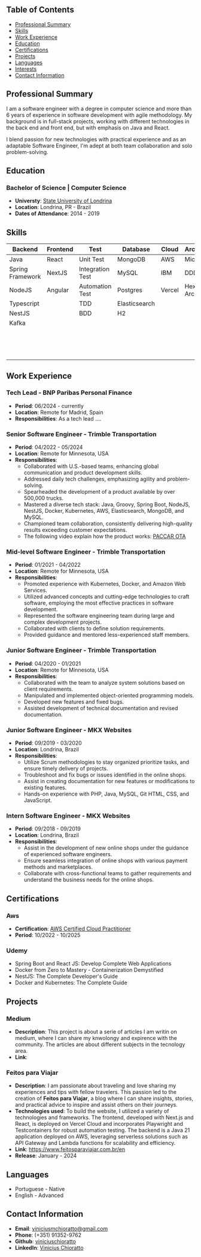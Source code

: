## Table of Contents

- [Professional Summary](#professional-summary)
- [Skills](#skills)
- [Work Experience](#work-experience)
- [Education](#education)
- [Certifications](#certifications)
- [Projects](#projects)
- [Languages](#languages)
- [Interests](#interests)
- [Contact Information](#contact-information)

## Professional Summary

I am a software engineer with a degree in computer science and more than 6 years of experience in software development with agile methodology. My background is in full-stack projects, working with different technologies in the back end and front end, but with emphasis on Java and React.

I blend passion for new technologies with practical experience and as an adaptable Software Engineer, I'm adept at both team collaboration and solo problem-solving.

## Education

### Bachelor of Science | Computer Science

- **Universty**: [State University of Londrina](https://portal.uel.br/conheca-a-uel/)
- **Location**: Londrina, PR - Brazil
- **Dates of Attendance**: 2014 - 2019

## Skills

| Backend          | Frontend | Test             | Database      | Cloud  | Architecture           | Devops     |
| ---------------- | -------- | ---------------- | ------------- | ------ | ---------------------- | ---------- |
| Java             | React    | Unit Test        | MongoDB       | AWS    | Microservice           | Git        |
| Spring Framework | NextJS   | Integration Test | MySQL         | IBM    | DDD                    | CI/CD      |
| NodeJS           | Angular  | Automation Test  | Postgres      | Vercel | Hexagonal Architecture | Docker     |
| Typescript       |          | TDD              | Elasticsearch |        |                        | Terraform  |
| NestJS           |          | BDD              | H2            |        |                        | Jenkins    |
| Kafka            |          |                  |               |        |                        | Buildkite  |
|                  |          |                  |               |        |                        | Kubernetes |
|                  |          |                  |               |        |                        | Datadog    |
|                  |          |                  |               |        |                        | Grafana    |
|                  |          |                  |               |        |                        |

## Work Experience

### Tech Lead - BNP Paribas Personal Finance

- **Period**: 06/2024 - currently
- **Location**: Remote for Madrid, Spain
- **Responsibilities**: As a tech lead ....

### Senior Software Engineer - Trimble Transportation

- **Period**: 04/2022 - 05/2024
- **Location**: Remote for Minnesota, USA
- **Responsibilities**:
  - Collaborated with U.S.-based teams, enhancing global communication and product development skills.
  - Addressed daily tech challenges, emphasizing agility and problem-solving.
  - Spearheaded the development of a product available by over 500,000 trucks.
  - Mastered a diverse tech stack: Java, Groovy, Spring Boot, NodeJS, NestJS, Docker, Kubernetes, AWS, Elasticsearch, MongoDB, and MySQL.
  - Championed team collaboration, consistently delivering high-quality results exceeding customer expectations.
  - The following video explain how the product works: [PACCAR OTA](https://youtu.be/RGaNOLW6mVM?si=yn6Szv0rXs7idXF0)

### Mid-level Software Engineer - Trimble Transportation

- **Period**: 01/2021 - 04/2022
- **Location**: Remote for Minnesota, USA
- **Responsibilities**:
  - Promoted experience with Kubernetes, Docker, and Amazon Web Services.
  - Utilized advanced concepts and cutting-edge technologies to craft software, employing the most effective practices in software development.
  - Represented the software engineering team during large and complex development projects.
  - Collaborated with clients to define solution requirements.
  - Provided guidance and mentored less-experienced staff members.

### Junior Software Engineer - Trimble Transportation

- **Period**: 04/2020 - 01/2021
- **Location**: Remote for Minnesota, USA
- **Responsibilities**:
  - Collaborated with the team to analyze system solutions based on client requirements.
  - Manipulated and implemented object-oriented programming models.
  - Developed new features and fixed bugs.
  - Assisted development of technical documentation and revised documentation.

### Junior Software Engineer - MKX Websites

- **Period**: 09/2019 - 03/2020
- **Location**: Londrina, Brazil
- **Responsibilities**:
  - Utilize Scrum methodologies to stay organized prioritize tasks, and ensure timely delivery of projects.
  - Troubleshoot and fix bugs or issues identified in the online shops.
  - Assist in creating documentation for new features or modifications to existing features.
  - Hands-on experience with PHP, Java, MySQL, Git HTML, CSS, and JavaScript.

### Intern Software Engineer - MKX Websites

- **Period**: 09/2018 - 09/2019
- **Location**: Londrina, Brazil
- **Responsibilities**:
  - Assist in the development of new online shops under the guidance of experienced software engineers.
  - Ensure seamless integration of online shops with various payment methods and marketplaces.
  - Collaborate with cross-functional teams to gather requirements and understand the business needs for the online shops.

## Certifications

### Aws

- **Certification**: [AWS Certified Cloud Practitioner](https://www.credly.com/badges/76fcbcf4-b675-40cf-b62e-f1c27b97394e/linked_in_profile)
- **Period**: 10/2022 - 10/2025

### Udemy

- Spring Boot and React JS: Develop Complete Web Applications
- Docker from Zero to Mastery - Containerization Demystified
- NestJS: The Complete Developer's Guide
- Docker and Kubernetes: The Complete Guide

## Projects

### Medium

- **Description**: This project is about a serie of articles I am writin on medium, where I can share my knwolongy and expirence with the community. The articles are about different subjects in the tecnology area.
- **Link**:

### Feitos para Viajar

- **Description**: I am passionate about traveling and love sharing my experiences and tips with fellow travelers. This passion led to the creation of **Feitos para Viajar**, a blog where I can share insights, stories, and practical advice to inspire and assist others on their journeys.
- **Technologies used**: To build the website, I utilized a variety of technologies and frameworks. The frontend, developed with Next.js and React, is deployed on Vercel Cloud and incorporates Playwright and Testcontainers for robust automation testing. The backend is a Java 21 application deployed on AWS, leveraging serverless solutions such as API Gateway and Lambda functions for scalability and efficiency.
- **Link**: https://www.feitosparaviajar.com.br/en
- **Release**: January - 2024

## Languages

- Portuguese - Native
- English - Advanced

## Contact Information

- **Email**: viniciusmchioratto@gmail.com
- **Phone**: (+351) 91352-9762
- **Github**: [viniciuschioratto](https://github.com/viniciuschioratto)
- **LinkedIn**: [Vinicius Chioratto](https://www.linkedin.com/in/vinicius-chioratto)
